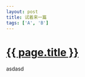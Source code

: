 ```yaml
---
layout: post
title: 试着来一篇
tags: ['A', 'B']
---
```


[{{ page.title }}]({{site.base.url}}{{page.url}})
=================================================
asdasd
